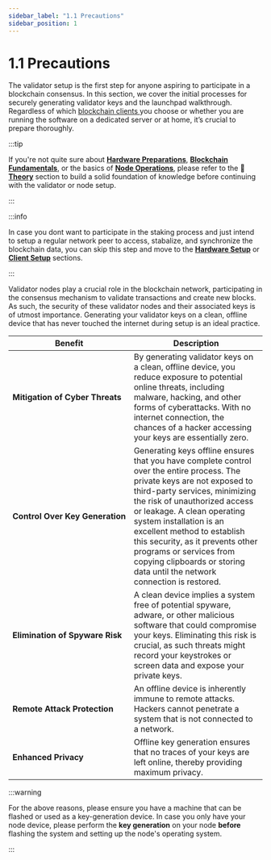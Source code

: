 ```yaml
---
sidebar_label: "1.1 Precautions"
sidebar_position: 1
---
```


# 1.1 Precautions

The validator setup is the first step for anyone aspiring to participate in a blockchain consensus. In this section, we cover the initial processes for securely generating validator keys and the launchpad walkthrough. Regardless of which [blockchain clients ](/docs/theory/blockchain-knowledge/client-providers.md) you choose or whether you are running the software on a dedicated server or at home, it’s crucial to prepare thoroughly.

:::tip

If you're not quite sure about [**Hardware Preparations**](/docs/theory/preparations/node-specifications.md), [**Blockchain Fundamentals**](/docs/theory/blockchain-knowledge/proof-of-stake.md), or the basics of [**Node Operations**](/docs/theory/node-operation/client-setups.md), please refer to the 🧠 [**Theory**](/docs/theory/preparations/node-specifications.md) section to build a solid foundation of knowledge before continuing with the validator or node setup.

:::

:::info

In case you dont want to participate in the staking process and just intend to setup a regular network peer to access, stabalize, and synchronize the blockchain data, you can skip this step and move to the [**Hardware Setup**](/docs/guides/hardware-setup/introduction.md) or [**Client Setup**](/docs/guides/client-setup/firewall-settings.md) sections.

:::

Validator nodes play a crucial role in the blockchain network, participating in the consensus mechanism to validate transactions and create new blocks. As such, the security of these validator nodes and their associated keys is of utmost importance. Generating your validator keys on a clean, offline device that has never touched the internet during setup is an ideal practice.

| **Benefit**                                    | **Description**                                                                                                                                                                                                                                                                                                                                                                                                               |
| ---------------------------------------------- | ----------------------------------------------------------------------------------------------------------------------------------------------------------------------------------------------------------------------------------------------------------------------------------------------------------------------------------------------------------------------------------------------------------------------------- |
| <nobr> **Mitigation of Cyber Threats** </nobr> | By generating validator keys on a clean, offline device, you reduce exposure to potential online threats, including malware, hacking, and other forms of cyberattacks. With no internet connection, the chances of a hacker accessing your keys are essentially zero.                                                                                                                                                         |
| <nobr> **Control Over Key Generation** </nobr> | Generating keys offline ensures that you have complete control over the entire process. The private keys are not exposed to third-party services, minimizing the risk of unauthorized access or leakage. A clean operating system installation is an excellent method to establish this security, as it prevents other programs or services from copying clipboards or storing data until the network connection is restored. |
| <nobr> **Elimination of Spyware Risk** </nobr> | A clean device implies a system free of potential spyware, adware, or other malicious software that could compromise your keys. Eliminating this risk is crucial, as such threats might record your keystrokes or screen data and expose your private keys.                                                                                                                                                                   |
| <nobr> **Remote Attack Protection** </nobr>    | An offline device is inherently immune to remote attacks. Hackers cannot penetrate a system that is not connected to a network.                                                                                                                                                                                                                                                                                               |
| <nobr> **Enhanced Privacy** </nobr>            | Offline key generation ensures that no traces of your keys are left online, thereby providing maximum privacy.                                                                                                                                                                                                                                                                                                                |

:::warning

For the above reasons, please ensure you have a machine that can be flashed or used as a key-generation device. In case you only have your node device, please perform the **key generation** on your node **before** flashing the system and setting up the node's operating system.

:::
